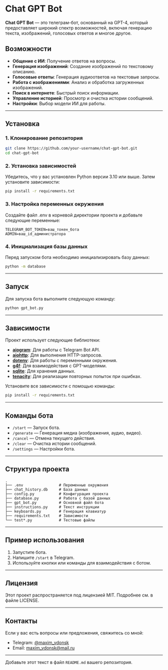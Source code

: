 # Chat GPT Bot

**Chat GPT Bot** — это телеграм-бот, основанный на GPT-4, который предоставляет широкий спектр возможностей, включая генерацию текста, изображений, голосовых ответов и многое другое.

## Возможности

- **Общение с ИИ**: Получение ответов на вопросы.
- **Генерация изображений**: Создание изображений по текстовому описанию.
- **Голосовые ответы**: Генерация аудиоответов на текстовые запросы.
- **Работа с изображениями**: Анализ и обработка загруженных изображений.
- **Поиск в интернете**: Быстрый поиск информации.
- **Управление историей**: Просмотр и очистка истории сообщений.
- **Настройки**: Выбор модели ИИ для работы.

---

## Установка

### 1. Клонирование репозитория

```bash
git clone https://github.com/your-username/chat-gpt-bot.git
cd chat-gpt-bot
```

### 2. Установка зависимостей

Убедитесь, что у вас установлен Python версии 3.10 или выше. Затем установите зависимости:

```bash
pip install -r requirements.txt
```

### 3. Настройка переменных окружения

Создайте файл .env в корневой директории проекта и добавьте следующие переменные:

```env
TELEGRAM_BOT_TOKEN=ваш_токен_бота
ADMIN=ваш_id_администратора
```

### 4. Инициализация базы данных

Перед запуском бота необходимо инициализировать базу данных:

```bash
python -m database
```

---

## Запуск

Для запуска бота выполните следующую команду:

```bash
python gpt_bot.py
```

---

## Зависимости

Проект использует следующие библиотеки:

- **[aiogram](https://docs.aiogram.dev/)**: Для работы с Telegram Bot API.
- **[aiohttp](https://docs.aiohttp.org/)**: Для выполнения HTTP-запросов.
- **[dotenv](https://pypi.org/project/python-dotenv/)**: Для работы с переменными окружения.
- **[g4f](https://github.com/xtekky/g4f)**: Для взаимодействия с GPT-моделями.
- **[sqlite](https://docs.python.org/3/library/sqlite3.html)**: Для хранения данных.
- **[tenacity](https://tenacity.readthedocs.io/)**: Для реализации повторных попыток при ошибках.

Установите все зависимости с помощью команды:

```bash
pip install -r requirements.txt
```

---

## Команды бота

- `/start` — Запуск бота.
- `/generate` — Генерация медиа (изображения, аудио, видео).
- `/cancel` — Отмена текущего действия.
- `/clear` — Очистка истории сообщений.
- `/settings` — Настройки бота.

---

## Структура проекта

```
.
├── .env                # Переменные окружения
├── chat_history.db     # База данных
├── config.py           # Конфигурация проекта
├── database.py         # Работа с базой данных
├── gpt_bot.py          # Основной файл бота
├── instructions.py     # Текст инструкции
├── keyboards.py        # Генерация клавиатур
├── requirements.txt    # Зависимости
└── test*.py            # Тестовые файлы
```

---

## Пример использования

1. Запустите бота.
2. Напишите `/start` в Telegram.
3. Используйте кнопки или команды для взаимодействия с ботом.

---

## Лицензия

Этот проект распространяется под лицензией MIT. Подробнее см. в файле LICENSE.

---

## Контакты

Если у вас есть вопросы или предложения, свяжитесь со мной:

- Telegram: [@maxim_vdonsk](https://t.me/maxim_vdonsk)
- Email: maxim_vdonsk@mail.ru

--- 

Добавьте этот текст в файл `README.md` вашего репозитория.
